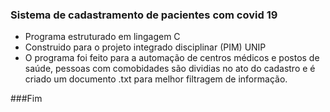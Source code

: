 ### Sistema de cadastramento de pacientes com covid 19

- Programa estruturado em lingagem C
- Construido para o projeto integrado disciplinar (PIM) UNIP
- O programa foi feito para a automação de centros médicos e postos de saúde, pessoas com comobidades são dividias no ato do cadastro e é criado um documento .txt para melhor filtragem de informação.


###Fim